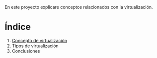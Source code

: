 En este proyecto explicare conceptos relacionados con la virtualización.

# Índice

1. [Concepto de virtualización](uno.md)
2. Tipos de virtualización
3. Conclusiones
